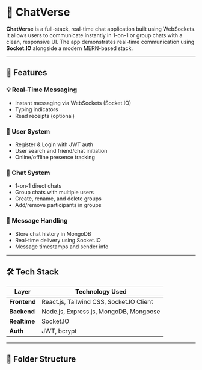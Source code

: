 # 💬 ChatVerse

**ChatVerse** is a full-stack, real-time chat application built using WebSockets. It allows users to communicate instantly in 1-on-1 or group chats with a clean, responsive UI. The app demonstrates real-time communication using **Socket.IO** alongside a modern MERN-based stack.

---

## 🚀 Features

### 💡 Real-Time Messaging  
- Instant messaging via WebSockets (Socket.IO)
- Typing indicators
- Read receipts (optional)

### 👥 User System
- Register & Login with JWT auth
- User search and friend/chat initiation
- Online/offline presence tracking

### 💬 Chat System
- 1-on-1 direct chats
- Group chats with multiple users
- Create, rename, and delete groups
- Add/remove participants in groups

### 🧾 Message Handling
- Store chat history in MongoDB
- Real-time delivery using Socket.IO
- Message timestamps and sender info

---

## 🛠 Tech Stack

| Layer       | Technology Used                         |
|-------------|------------------------------------------|
| **Frontend**| React.js, Tailwind CSS, Socket.IO Client |
| **Backend** | Node.js, Express.js, MongoDB, Mongoose   |
| **Realtime**| Socket.IO                                |
| **Auth**    | JWT, bcrypt                              |

---

## 📂 Folder Structure

